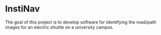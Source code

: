 # InstiNav
The goal of this project is to develop software for identifying the road/path images for an electric shuttle on a university campus. 
